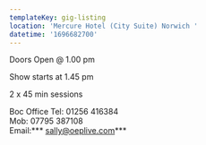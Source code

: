 ```yaml
---
templateKey: gig-listing
location: 'Mercure Hotel (City Suite) Norwich '
datetime: '1696682700'
---
```

D﻿oors Open @ 1.00 pm

S﻿how starts at 1.45 pm

2﻿ x 45 min sessions 

B﻿oc Office Tel: 01256 416384\
Mob: 07795 387108\
Email:*** [sally@oeplive.com](mailto:sally@oeplive.com)***